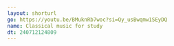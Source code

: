 ```yaml
---
layout: shorturl
go: https://youtu.be/BMuknRb7woc?si=Qy_usBwqmw1SEyDQ
name: Classical music for study
dt: 240712124809
---
```

